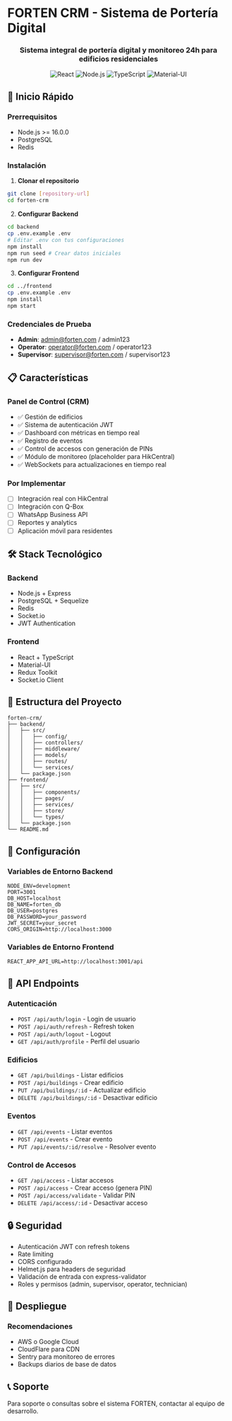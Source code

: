 # FORTEN CRM - Sistema de Portería Digital

<div align="center">
  <h3>Sistema integral de portería digital y monitoreo 24h para edificios residenciales</h3>
  <p>
    <img src="https://img.shields.io/badge/React-18.0-blue?logo=react" alt="React">
    <img src="https://img.shields.io/badge/Node.js-16.0+-green?logo=node.js" alt="Node.js">
    <img src="https://img.shields.io/badge/TypeScript-5.0-blue?logo=typescript" alt="TypeScript">
    <img src="https://img.shields.io/badge/Material--UI-5.0-blue?logo=material-ui" alt="Material-UI">
  </p>
</div>

## 🚀 Inicio Rápido

### Prerrequisitos

- Node.js >= 16.0.0
- PostgreSQL
- Redis

### Instalación

1. **Clonar el repositorio**
```bash
git clone [repository-url]
cd forten-crm
```

2. **Configurar Backend**
```bash
cd backend
cp .env.example .env
# Editar .env con tus configuraciones
npm install
npm run seed # Crear datos iniciales
npm run dev
```

3. **Configurar Frontend**
```bash
cd ../frontend
cp .env.example .env
npm install
npm start
```

### Credenciales de Prueba

- **Admin**: admin@forten.com / admin123
- **Operator**: operator@forten.com / operator123
- **Supervisor**: supervisor@forten.com / supervisor123

## 📋 Características

### Panel de Control (CRM)
- ✅ Gestión de edificios
- ✅ Sistema de autenticación JWT
- ✅ Dashboard con métricas en tiempo real
- ✅ Registro de eventos
- ✅ Control de accesos con generación de PINs
- ✅ Módulo de monitoreo (placeholder para HikCentral)
- ✅ WebSockets para actualizaciones en tiempo real

### Por Implementar
- [ ] Integración real con HikCentral
- [ ] Integración con Q-Box
- [ ] WhatsApp Business API
- [ ] Reportes y analytics
- [ ] Aplicación móvil para residentes

## 🛠️ Stack Tecnológico

### Backend
- Node.js + Express
- PostgreSQL + Sequelize
- Redis
- Socket.io
- JWT Authentication

### Frontend
- React + TypeScript
- Material-UI
- Redux Toolkit
- Socket.io Client

## 📁 Estructura del Proyecto

```
forten-crm/
├── backend/
│   ├── src/
│   │   ├── config/
│   │   ├── controllers/
│   │   ├── middleware/
│   │   ├── models/
│   │   ├── routes/
│   │   └── services/
│   └── package.json
├── frontend/
│   ├── src/
│   │   ├── components/
│   │   ├── pages/
│   │   ├── services/
│   │   ├── store/
│   │   └── types/
│   └── package.json
└── README.md
```

## 🔧 Configuración

### Variables de Entorno Backend

```env
NODE_ENV=development
PORT=3001
DB_HOST=localhost
DB_NAME=forten_db
DB_USER=postgres
DB_PASSWORD=your_password
JWT_SECRET=your_secret
CORS_ORIGIN=http://localhost:3000
```

### Variables de Entorno Frontend

```env
REACT_APP_API_URL=http://localhost:3001/api
```

## 📝 API Endpoints

### Autenticación
- `POST /api/auth/login` - Login de usuario
- `POST /api/auth/refresh` - Refresh token
- `POST /api/auth/logout` - Logout
- `GET /api/auth/profile` - Perfil del usuario

### Edificios
- `GET /api/buildings` - Listar edificios
- `POST /api/buildings` - Crear edificio
- `PUT /api/buildings/:id` - Actualizar edificio
- `DELETE /api/buildings/:id` - Desactivar edificio

### Eventos
- `GET /api/events` - Listar eventos
- `POST /api/events` - Crear evento
- `PUT /api/events/:id/resolve` - Resolver evento

### Control de Accesos
- `GET /api/access` - Listar accesos
- `POST /api/access` - Crear acceso (genera PIN)
- `POST /api/access/validate` - Validar PIN
- `DELETE /api/access/:id` - Desactivar acceso

## 🔒 Seguridad

- Autenticación JWT con refresh tokens
- Rate limiting
- CORS configurado
- Helmet.js para headers de seguridad
- Validación de entrada con express-validator
- Roles y permisos (admin, supervisor, operator, technician)

## 🚀 Despliegue

### Recomendaciones
- AWS o Google Cloud
- CloudFlare para CDN
- Sentry para monitoreo de errores
- Backups diarios de base de datos

## 📞 Soporte

Para soporte o consultas sobre el sistema FORTEN, contactar al equipo de desarrollo.